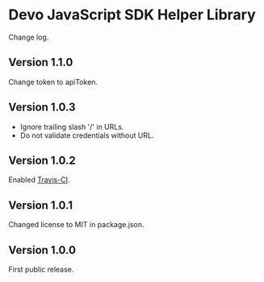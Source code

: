 # Devo JavaScript SDK Helper Library

Change log.

## Version 1.1.0

Change token to apiToken.

## Version 1.0.3

* Ignore trailing slash '/' in URLs.
* Do not validate credentials without URL.

## Version 1.0.2

Enabled [Travis-CI](https://travis-ci.com/DevoInc/js-helper).

## Version 1.0.1

Changed license to MIT in package.json.

## Version 1.0.0

First public release.

